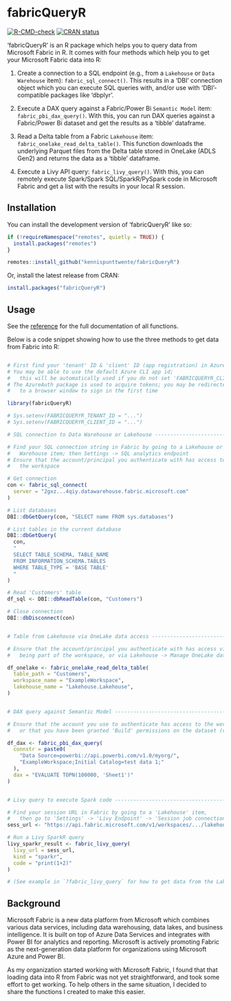 
<!-- README.md is generated from README.Rmd. Please edit that file -->

# fabricQueryR

<!-- badges: start -->

[![R-CMD-check](https://github.com/kennispunttwente/fabricQueryR/actions/workflows/R-CMD-check.yaml/badge.svg)](https://github.com/kennispunttwente/fabricQueryR/actions/workflows/R-CMD-check.yaml)
[![CRAN
status](https://www.r-pkg.org/badges/version/fabricQueryR)](https://CRAN.R-project.org/package=fabricQueryR)
<!-- badges: end -->

‘fabricQueryR’ is an R package which helps you to query data from
Microsoft Fabric in R. It comes with four methods which help you to get
your Microsoft Fabric data into R:

1.  Create a connection to a SQL endpoint (e.g., from a `Lakehouse` or
    `Data Warehouse` item): `fabric_sql_connect()`. This results in a
    ‘DBI’ connection object which you can execute SQL queries with,
    and/or use with ‘DBI’-compatible packages like ‘dbplyr’.

2.  Execute a DAX query against a Fabric/Power Bi `Semantic Model` item:
    `fabric_pbi_dax_query()`. With this, you can run DAX queries against
    a Fabric/Power Bi dataset and get the results as a ‘tibble’
    dataframe.

3.  Read a Delta table from a Fabric `Lakehouse` item:
    `fabric_onelake_read_delta_table()`. This function downloads the
    underlying Parquet files from the Delta table stored in OneLake
    (ADLS Gen2) and returns the data as a ‘tibble’ dataframe.

4.  Execute a Livy API query: `fabric_livy_query()`. With this, you can
    remotely execute Spark/Spark SQL/SparkR/PySpark code in Microsoft
    Fabric and get a list with the results in your local R session.

## Installation

You can install the development version of ‘fabricQueryR’ like so:

``` r
if (!requireNamespace("remotes", quietly = TRUE)) {
  install.packages("remotes")
}

remotes::install_github("kennispunttwente/fabricQueryR")
```

Or, install the latest release from CRAN:

``` r
install.packages("fabricQueryR")
```

## Usage

See the
[reference](https://kennispunttwente.github.io/fabricQueryR/reference/index.html)
for the full documentation of all functions.

Below is a code snippet showing how to use the three methods to get data
from Fabric into R:

``` r

# First find your 'tenant' ID & 'client' ID (app registration) in Azure/Entra
# You may be able to use the default Azure CLI app id;
#   this will be automatically used if you do not set 'FABRICQUERYR_CLIENT_ID'
# The AzureAuth package is used to acquire tokens; you may be redirected
#   to a browser window to sign in the first time

library(fabricQueryR)

# Sys.setenv(FABRICQUERYR_TENANT_ID = "...")
# Sys.setenv(FABRICQUERYR_CLIENT_ID = "...")

# SQL connection to Data Warehouse or Lakehouse --------------------------------

# Find your SQL connection string in Fabric by going to a Lakehouse or Data
#   Warehouse item; then Settings -> SQL analytics endpoint
# Ensure that the account/principal you authenticate with has access to
#   the workspace 

# Get connection
con <- fabric_sql_connect(
  server = "2gxz...4qiy.datawarehouse.fabric.microsoft.com"
)

# List databases
DBI::dbGetQuery(con, "SELECT name FROM sys.databases")

# List tables in the current database
DBI::dbGetQuery(
  con,
  "
  SELECT TABLE_SCHEMA, TABLE_NAME
  FROM INFORMATION_SCHEMA.TABLES
  WHERE TABLE_TYPE = 'BASE TABLE'
  "
)

# Read 'Customers' table
df_sql <- DBI::dbReadTable(con, "Customers")

# Close connection
DBI::dbDisconnect(con)


# Table from Lakehouse via OneLake data access ---------------------------------

# Ensure that the account/principal you authenticate with has access via
#   being part of the workspace, or via Lakehouse -> Manage OneLake data access

df_onelake <- fabric_onelake_read_delta_table(
  table_path = "Customers",
  workspace_name = "ExampleWorkspace",
  lakehouse_name = "Lakehouse.Lakehouse",
)


# DAX query against Semantic Model ---------------------------------------------

# Ensure that the account you use to authenticate has access to the workspace,
#   or that you have been granted 'Build' permissions on the dataset (via share)

df_dax <- fabric_pbi_dax_query(
  connstr = paste0(
    "Data Source=powerbi://api.powerbi.com/v1.0/myorg/",
    "ExampleWorkspace;Initial Catalog=test data 1;"
  ),
  dax = "EVALUATE TOPN(100000, 'Sheet1')"
)


# Livy query to execute Spark code ---------------------------------------------

# Find your session URL in Fabric by going to a 'Lakehouse' item,
#   then go to 'Settings' -> 'Livy Endpoint' -> 'Session job connection string'
sess_url <- "https://api.fabric.microsoft.com/v1/workspaces/.../lakehouses/.../livyapi/..."

# Run a Livy SparkR query
livy_sparkr_result <- fabric_livy_query(
  livy_url = sess_url,
  kind = "sparkr",
  code = "print(1+2)"
)

# (See example in `?fabric_livy_query` for how to get data from the Lakehouse to R with Spark)
```

## Background

Microsoft Fabric is a new data platform from Microsoft which combines
various data services, including data warehousing, data lakes, and
business intelligence. It is built on top of Azure Data Services and
integrates with Power BI for analytics and reporting. Microsoft is
actively promoting Fabric as the next-generation data platform for
organizations using Microsoft Azure and Power BI.

As my organization started working with Microsoft Fabric, I found that
that loading data into R from Fabric was not yet straightforward, and
took some effort to get working. To help others in the same situation, I
decided to share the functions I created to make this easier.
